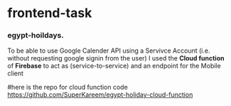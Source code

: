 # frontend-task
### egypt-hoildays.

To be able to use Google Calender API using a Servivce Account (i.e. without requesting google signin from the user) I used the **Cloud function**
of **Firebase** to act as (service-to-service) and an endpoint for the Mobile client

#here is the repo for cloud function code
https://github.com/SuperKareem/egypt-holiday-cloud-function
